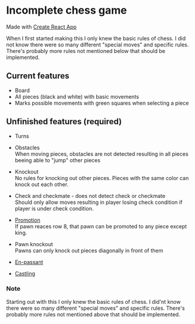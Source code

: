 # Incomplete chess game
Made with [Create React App](https://github.com/facebook/create-react-app)

When I first started making this I only knew the basic rules of chess. I did not know there were so many different "special moves" and specific rules.
There's probably more rules not mentioned below that should be implemented.

## Current features

* Board
* All pieces (black and white) with basic movements
* Marks possible movements with green squares when selecting a piece


## Unfinished features (required)
* Turns
* Obstacles  
  When moving pieces, obstacles are not detected resulting in all pieces beeing able to "jump" other pieces

* Knockout  
  No rules for knocking out other pieces. Pieces with the same color can knock out each other.

* Check and checkmate - does not detect check or checkmate  
  Should only allow moves resulting in player losing check condition if player is under check condition.

* [Promotion](https://en.wikipedia.org/wiki/Promotion_(chess))  
  If pawn reaces row 8, that pawn can be promoted to any piece except king.

* Pawn knockout  
  Pawns can only knock out pieces diagonally in front of them

* [En-passant](https://www.chess.com/terms/en-passant)
* [Castling](https://en.wikipedia.org/wiki/Castling)

### Note
  Starting out with this I only knew the basic rules of chess. I did'nt know there were so many different "special moves" and specific rules.
  There's probably more rules not mentioned above that should be implemented.
